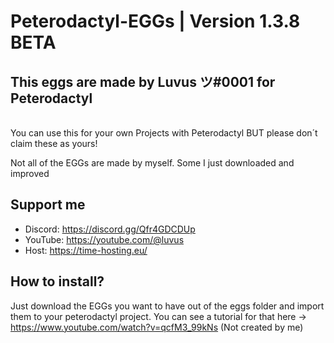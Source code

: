 # Peterodactyl-EGGs | Version 1.3.8 BETA
This eggs are made by Luvus ツ#0001 for Peterodactyl
-------------------------------------------------
<br> You can use this for your own Projects with Peterodactyl BUT please don´t claim these as yours!

Not all of the EGGs are made by myself. Some I just downloaded and improved </br>

Support me
-------------------------------------------------
- Discord: https://discord.gg/Qfr4GDCDUp
- YouTube: https://youtube.com/@luvus
- Host: https://time-hosting.eu/

How to install?
-------------------------------------------------

Just download the EGGs you want to have out of the eggs folder and import them to your peterodactyl project. You can see a tutorial for that here -> https://www.youtube.com/watch?v=qcfM3_99kNs (Not created by me)

